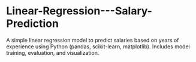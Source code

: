 # Linear-Regression---Salary-Prediction
A simple linear regression model to predict salaries based on years of experience using Python (pandas, scikit-learn, matplotlib). Includes model training, evaluation, and visualization.
